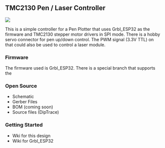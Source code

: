 ## TMC2130 Pen / Laser Controller

![](http://www.buildlog.net/blog/wp-content/uploads/2019/05/tmc2130_plot1.jpg)

This is a simple controller for a Pen Plotter that uses Grbl_ESP32 as the firmware and TMC2130 stepper motor drivers in SPI mode. There is a hobby servo connector for pen up/down control. The PWM signal (3.3V TTL) on that could also be used to control a laser module.

### Firmware

The firmware used is Grbl_ESP32. There is a special branch that supports the 

### Open Source

- Schematic
- Gerber Files
- BOM (coming soon)
- Source files (DipTrace)

### Getting Started

- Wki for this design
- Wiki for Grbl_ESP32